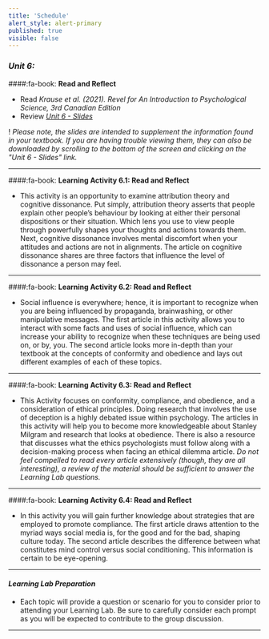 ```yaml
---
title: 'Schedule'
alert_style: alert-primary
published: true
visible: false
---
```


### ***Unit 6:***

####:fa-book: **Read and Reflect**

- Read *Krause et al. (2021). Revel for An Introduction to Psychological Science, 3rd Canadian Edition*
- Review [*Unit 6 - Slides*](PSYC106-CH13SocialPsychology-3rdEd.pptx)

! *Please note, the slides are intended to supplement the information found in your textbook. If you are having trouble viewing them, they can also be downloaded by scrolling to the bottom of the screen and clicking on the "Unit 6 - Slides" link.*

---

####:fa-book: **Learning Activity 6.1: Read and Reflect**

- This activity is an opportunity to examine attribution theory and cognitive dissonance. Put simply, attribution theory asserts that people explain other people’s behaviour by looking at either their personal dispositions or their situation. Which lens you use to view people through powerfully shapes your thoughts and actions towards them. Next, cognitive dissonance involves mental discomfort when your attitudes and actions are not in alignments. The article on cognitive dissonance shares are three factors that influence the level of dissonance a person may feel.  

---

####:fa-book: **Learning Activity 6.2: Read and Reflect**

- Social influence is everywhere; hence, it is important to recognize when you are being influenced by propaganda, brainwashing, or other manipulative messages. The first article in this activity allows you to interact with some facts and uses of social influence, which can increase your ability to recognize when these techniques are being used on, or by, you. The second article looks more in-depth than your textbook at the concepts of conformity and obedience and lays out different examples of each of these topics.

---

####:fa-book: **Learning Activity 6.3: Read and Reflect**

- This Activity focuses on conformity, compliance, and obedience, and a consideration of ethical principles. Doing research that involves the use of deception is a highly debated issue within psychology. The articles in this activity will help you to become more knowledgeable about Stanley Milgram and research that looks at obedience. There is also a resource that discusses what the ethics psychologists must follow along with a decision-making process when facing an ethical dilemma article. *Do not feel compelled to read every article extensively (though, they are all interesting), a review of the material should be sufficient to answer the Learning Lab questions.*   

---

####:fa-book: **Learning Activity 6.4: Read and Reflect**

- In this activity you will gain further knowledge about strategies that are employed to promote compliance. The first article draws attention to the myriad ways social media is, for the good and for the bad, shaping culture today. The second article describes the difference between what constitutes mind control versus social conditioning. This information is certain to be eye-opening.    

---

#### ***Learning Lab Preparation***

- Each topic will provide a question or scenario for you to consider prior to attending your Learning Lab. Be sure to carefully consider each prompt as you will be expected to contribute to the group discussion.

---
